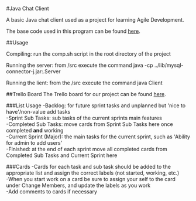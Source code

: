 #Java Chat Client

A basic Java chat client used as a project for learning Agile Development.

The base code used in this program can be found [here](http://www.dreamincode.net/forums/topic/259777-a-simple-chat-program-with-clientserver-gui-optional/).

##Usage

Compiling: run the comp.sh script in the root directory of the project  

Running the server: from /src execute the command java -cp ../lib/mysql-connector-j.jar:.Server  

Running the lient: from the /src execute the command java Client  

##Trello Board
The Trello board for our project can be found [here](https://trello.com/b/r1ot3RKn/java-chat-program).  

###List Usage
-Backlog: for future sprint tasks and unplanned but 'nice to have'/non-value add tasks  
-Sprint Sub Tasks: sub tasks of the current sprints main features  
-Completed Sub Tasks: move cards from Sprint Sub Tasks here once completed **and** working  
-Current Sprint (Major): the main tasks for the current sprint, such as 'Ability for admin to add users'  
-Finished: at the end of each sprint move all completed cards from Completed Sub Tasks and Current Sprint here  

###Cards
-Cards for each task and sub task should be added to the appropriate list and assign the correct labels (not started, working, etc.)  
-When you start work on a card be sure to assign your self to the card under Change Members, and update the labels as you work  
-Add comments to cards if necessary  